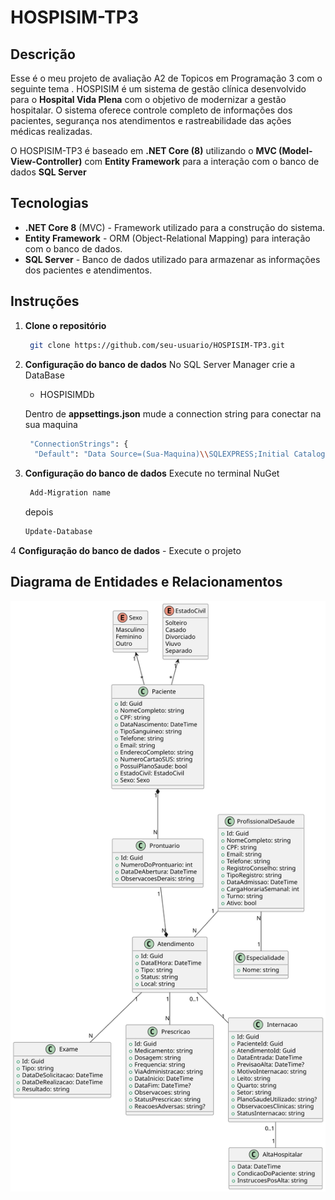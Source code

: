 # HOSPISIM-TP3

## Descrição
Esse é o meu projeto de avaliação A2 de Topicos em Programação 3 com o seguinte tema .
HOSPISIM é um sistema de gestão clínica desenvolvido para o **Hospital Vida Plena** com o objetivo de modernizar a gestão hospitalar. O sistema oferece controle completo de informações dos pacientes, segurança nos atendimentos e rastreabilidade das ações médicas realizadas. 

O HOSPISIM-TP3 é baseado em **.NET Core (8)** utilizando o **MVC (Model-View-Controller)** com **Entity Framework** para a interação com o banco de dados **SQL Server**
## Tecnologias

- **.NET Core 8** (MVC) - Framework utilizado para a construção do sistema.
- **Entity Framework** - ORM (Object-Relational Mapping) para interação com o banco de dados.
- **SQL Server** - Banco de dados utilizado para armazenar as informações dos pacientes e atendimentos.

## Instruções

1. **Clone o repositório**
    ```bash
     git clone https://github.com/seu-usuario/HOSPISIM-TP3.git
    ```
    
2. **Configuração do banco de dados**
    No SQL Server Manager crie a DataBase
    - HOSPISIMDb

    Dentro de **appsettings.json** mude a connection string para conectar na sua maquina
    ```bash
     "ConnectionStrings": {
      "Default": "Data Source=(Sua-Maquina)\\SQLEXPRESS;Initial Catalog=HOSPISIMDb;Integrated Security=True;    Encrypt=False"}
    ```

3. **Configuração do banco de dados**
    Execute no terminal NuGet
    ```bash
     Add-Migration name
    ```
    depois
    ```bash
    Update-Database
    ```

4 **Configuração do banco de dados**
    - Execute o projeto

## Diagrama de Entidades e Relacionamentos

![Diagrama de Entidades](assets/plantuml.svg)